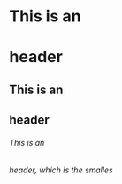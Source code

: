 # This is an <h1> header 
## This is an <h2> header 
###### This is an <h6> header, which is the smalles
